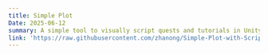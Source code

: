 ```yaml
---
title: Simple Plot
Date: 2025-06-12
summary: A simple tool to visually script quests and tutorials in Unity!
link: 'https://raw.githubusercontent.com/zhanong/Simple-Plot-with-ScriptableObject-for-Unity/refs/heads/main/README.md'
---
```

